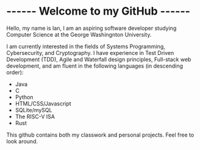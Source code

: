 <h1>------ Welcome to my GitHub ------</h1>

Hello, my name is Ian, I am an aspiring software developer studying Computer Science at the George Washingnton University.

I am currently interested in the fields of Systems Programming, Cybersecurity, and Cryptography. I have experience in Test Driven Development (TDD), Agile and Waterfall design principles, Full-stack web development, and am fluent in the following languages (in descending order):
- Java
- C
- Python
- HTML/CSS/Javascript
- SQLite/mySQL
- The RISC-V ISA
- Rust

This github contains both my classwork and personal projects. Feel free to look around.
